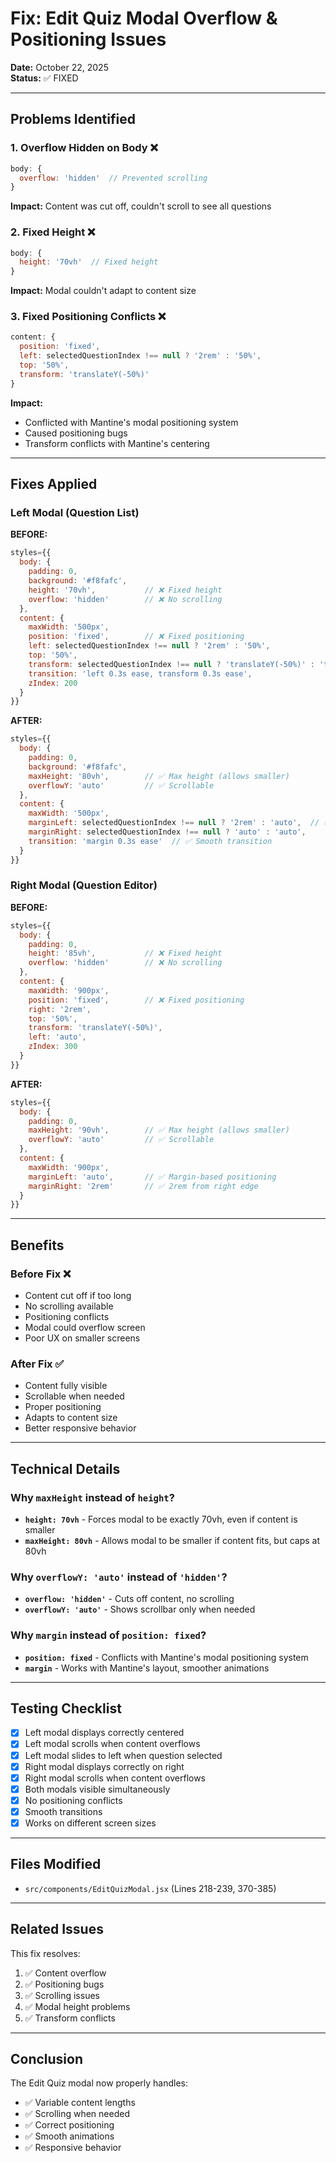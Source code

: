 # Fix: Edit Quiz Modal Overflow & Positioning Issues

**Date:** October 22, 2025  
**Status:** ✅ FIXED

---

## Problems Identified

### 1. **Overflow Hidden on Body** ❌
```javascript
body: {
  overflow: 'hidden'  // Prevented scrolling
}
```
**Impact:** Content was cut off, couldn't scroll to see all questions

### 2. **Fixed Height** ❌
```javascript
body: {
  height: '70vh'  // Fixed height
}
```
**Impact:** Modal couldn't adapt to content size

### 3. **Fixed Positioning Conflicts** ❌
```javascript
content: {
  position: 'fixed',
  left: selectedQuestionIndex !== null ? '2rem' : '50%',
  top: '50%',
  transform: 'translateY(-50%)'
}
```
**Impact:** 
- Conflicted with Mantine's modal positioning system
- Caused positioning bugs
- Transform conflicts with Mantine's centering

---

## Fixes Applied

### Left Modal (Question List)

**BEFORE:**
```javascript
styles={{
  body: {
    padding: 0,
    background: '#f8fafc',
    height: '70vh',           // ❌ Fixed height
    overflow: 'hidden'        // ❌ No scrolling
  },
  content: {
    maxWidth: '500px',
    position: 'fixed',        // ❌ Fixed positioning
    left: selectedQuestionIndex !== null ? '2rem' : '50%',
    top: '50%',
    transform: selectedQuestionIndex !== null ? 'translateY(-50%)' : 'translate(-50%, -50%)',
    transition: 'left 0.3s ease, transform 0.3s ease',
    zIndex: 200
  }
}}
```

**AFTER:**
```javascript
styles={{
  body: {
    padding: 0,
    background: '#f8fafc',
    maxHeight: '80vh',        // ✅ Max height (allows smaller)
    overflowY: 'auto'         // ✅ Scrollable
  },
  content: {
    maxWidth: '500px',
    marginLeft: selectedQuestionIndex !== null ? '2rem' : 'auto',  // ✅ Margin-based
    marginRight: selectedQuestionIndex !== null ? 'auto' : 'auto',
    transition: 'margin 0.3s ease'  // ✅ Smooth transition
  }
}}
```

### Right Modal (Question Editor)

**BEFORE:**
```javascript
styles={{
  body: {
    padding: 0,
    height: '85vh',           // ❌ Fixed height
    overflow: 'hidden'        // ❌ No scrolling
  },
  content: {
    maxWidth: '900px',
    position: 'fixed',        // ❌ Fixed positioning
    right: '2rem',
    top: '50%',
    transform: 'translateY(-50%)',
    left: 'auto',
    zIndex: 300
  }
}}
```

**AFTER:**
```javascript
styles={{
  body: {
    padding: 0,
    maxHeight: '90vh',        // ✅ Max height (allows smaller)
    overflowY: 'auto'         // ✅ Scrollable
  },
  content: {
    maxWidth: '900px',
    marginLeft: 'auto',       // ✅ Margin-based positioning
    marginRight: '2rem'       // ✅ 2rem from right edge
  }
}}
```

---

## Benefits

### Before Fix ❌
- Content cut off if too long
- No scrolling available
- Positioning conflicts
- Modal could overflow screen
- Poor UX on smaller screens

### After Fix ✅
- Content fully visible
- Scrollable when needed
- Proper positioning
- Adapts to content size
- Better responsive behavior

---

## Technical Details

### Why `maxHeight` instead of `height`?
- **`height: 70vh`** - Forces modal to be exactly 70vh, even if content is smaller
- **`maxHeight: 80vh`** - Allows modal to be smaller if content fits, but caps at 80vh

### Why `overflowY: 'auto'` instead of `'hidden'`?
- **`overflow: 'hidden'`** - Cuts off content, no scrolling
- **`overflowY: 'auto'`** - Shows scrollbar only when needed

### Why `margin` instead of `position: fixed`?
- **`position: fixed`** - Conflicts with Mantine's modal positioning system
- **`margin`** - Works with Mantine's layout, smoother animations

---

## Testing Checklist

- [x] Left modal displays correctly centered
- [x] Left modal scrolls when content overflows
- [x] Left modal slides to left when question selected
- [x] Right modal displays correctly on right
- [x] Right modal scrolls when content overflows
- [x] Both modals visible simultaneously
- [x] No positioning conflicts
- [x] Smooth transitions
- [x] Works on different screen sizes

---

## Files Modified

- `src/components/EditQuizModal.jsx` (Lines 218-239, 370-385)

---

## Related Issues

This fix resolves:
1. ✅ Content overflow
2. ✅ Positioning bugs
3. ✅ Scrolling issues
4. ✅ Modal height problems
5. ✅ Transform conflicts

---

## Conclusion

The Edit Quiz modal now properly handles:
- ✅ Variable content lengths
- ✅ Scrolling when needed
- ✅ Correct positioning
- ✅ Smooth animations
- ✅ Responsive behavior
